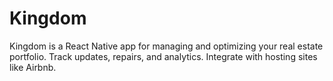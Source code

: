 # Kingdom
Kingdom is a React Native app for managing and optimizing your real estate portfolio. Track updates, repairs, and analytics. Integrate with hosting sites like Airbnb. 
